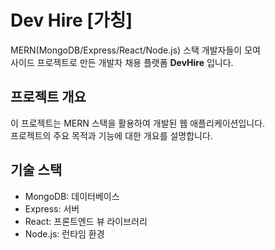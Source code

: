 # Dev Hire [가칭]

MERN(MongoDB/Express/React/Node.js) 스택 개발자들이 모여<br/>
사이드 프로젝트로 만든 개발자 채용 플랫폼 **DevHire** 입니다.

## 프로젝트 개요

이 프로젝트는 MERN 스택을 활용하여 개발된 웹 애플리케이션입니다.<br/>
프로젝트의 주요 목적과 기능에 대한 개요를 설명합니다.

## 기술 스택

- MongoDB: 데이터베이스
- Express: 서버
- React: 프론트엔드 뷰 라이브러리
- Node.js: 런타임 환경
